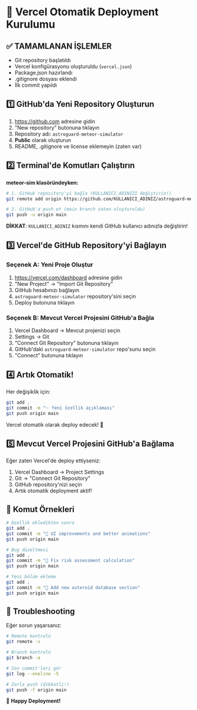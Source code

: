 # 🚀 Vercel Otomatik Deployment Kurulumu

## ✅ TAMAMLANAN İŞLEMLER
- Git repository başlatıldı
- Vercel konfigürasyonu oluşturuldu (`vercel.json`)
- Package.json hazırlandı
- .gitignore dosyası eklendi
- İlk commit yapıldı

## 1️⃣ GitHub'da Yeni Repository Oluşturun
1. https://github.com adresine gidin
2. "New repository" butonuna tıklayın  
3. Repository adı: `astroguard-meteor-simulator`
4. **Public** olarak oluşturun
5. README, .gitignore ve license eklemeyin (zaten var)

## 2️⃣ Terminal'de Komutları Çalıştırın

**meteor-sim klasöründeyken:**

```bash
# 1. GitHub repository'yi bağla (KULLANICI_ADINIZI değiştirin!)
git remote add origin https://github.com/KULLANICI_ADINIZ/astroguard-meteor-simulator.git

# 2. GitHub'a push et (main branch zaten oluşturuldu)
git push -u origin main
```

**DİKKAT**: `KULLANICI_ADINIZ` kısmını kendi GitHub kullanıcı adınızla değiştirin!

## 3️⃣ Vercel'de GitHub Repository'yi Bağlayın

### Seçenek A: Yeni Proje Oluştur
1. https://vercel.com/dashboard adresine gidin
2. "New Project" → "Import Git Repository"
3. GitHub hesabınızı bağlayın
4. `astroguard-meteor-simulator` repository'sini seçin
5. Deploy butonuna tıklayın

### Seçenek B: Mevcut Vercel Projesini GitHub'a Bağla
1. Vercel Dashboard → Mevcut projenizi seçin
2. Settings → Git
3. "Connect Git Repository" butonuna tıklayın
4. GitHub'daki `astroguard-meteor-simulator` repo'sunu seçin
5. "Connect" butonuna tıklayın

## 4️⃣ Artık Otomatik!

Her değişiklik için:
```bash
git add .
git commit -m "✨ Yeni özellik açıklaması"
git push origin main
```

Vercel otomatik olarak deploy edecek! 🎉

## 5️⃣ Mevcut Vercel Projesini GitHub'a Bağlama

Eğer zaten Vercel'de deploy ettiyseniz:

1. Vercel Dashboard → Project Settings
2. Git → "Connect Git Repository" 
3. GitHub repository'nizi seçin
4. Artık otomatik deployment aktif!

## 📱 Komut Örnekleri

```bash
# Özellik ekledikten sonra
git add .
git commit -m "🎨 UI improvements and better animations"
git push origin main

# Bug düzeltmesi
git add .
git commit -m "🐛 Fix risk assessment calculation"
git push origin main

# Yeni bölüm ekleme
git add .
git commit -m "🚀 Add new asteroid database section"
git push origin main
```

## 🔧 Troubleshooting

Eğer sorun yaşarsanız:

```bash
# Remote kontrolü
git remote -v

# Branch kontrolü  
git branch -a

# Son commit'leri gör
git log --oneline -5

# Zorla push (dikkatli!)
git push -f origin main
```

🌌 **Happy Deployment!**
